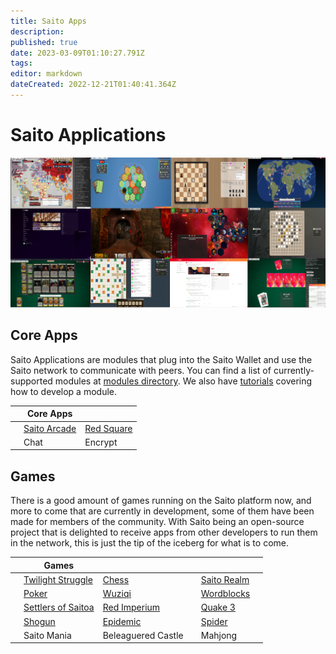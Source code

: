 ```yaml
---
title: Saito Apps
description: 
published: true
date: 2023-03-09T01:10:27.791Z
tags: 
editor: markdown
dateCreated: 2022-12-21T01:40:41.364Z
---
```


# Saito Applications

![](/apps.png)

## Core Apps

Saito Applications are modules that plug into the Saito Wallet and use the Saito network to communicate with peers. You can find a list of currently-supported modules at [modules directory](https://github.com/SaitoTech/saito-lite-rust/tree/master/mods). We also have [tutorials](/tech/tutorials) covering how to develop a module.

|     | Core Apps |     |
| --- | --- | --- |
|     | [Saito Arcade](/tech/applications/arcade) | [Red Square](/tech/applications/RedSquare) |
|     | Chat | Encrypt |

## Games

There is a good amount of games running on the Saito platform now, and more to come that are currently in development, some of them have been made for members of the community. With Saito being an open-source project that is delighted to receive apps from other developers to run them in the network, this is just the tip of the iceberg for what is to come.

|     | Games |     |     |     |     |
| --- | --- | --- | --- | --- | --- |
|     | [Twilight Struggle](/tech/applications/twilightStruggle) | [Chess](/tech/applications/chess) |     | [Saito Realm](/tech/applications/realm) |     |
|     | [Poker](/tech/applications/poker) | [Wuziqi](/tech/applications/wuziqi) |     | [Wordblocks](/tech/applications/wordblocks) |     |
|     | [Settlers of Saitoa](/tech/applications/settlers) | [Red Imperium](/tech/applications/redImperium) |     | [Quake 3](/tech/applications/quake3) |     |
|     | [Shogun](/tech/applications/dominion) | [Epidemic](/tech/applications/epidemic) |     | [Spider](/tech/applications/spider) |     |
|     | Saito Mania | Beleaguered Castle |     | Mahjong |     |